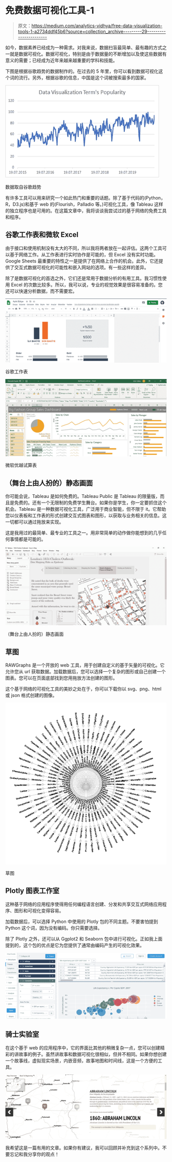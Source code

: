 # 免费数据可视化工具-1

> 原文：<https://medium.com/analytics-vidhya/free-data-visualization-tools-1-a2734ddf45b6?source=collection_archive---------29----------------------->

如今，数据素养已经成为一种需求。对我来说，数据扫盲最简单、最有趣的方式之一就是数据可视化。数据可视化，特别是由于数据量的不断增加以及使这些数据有意义的需要；已经成为近年来越来越重要的学科和技能。

下图是根据谷歌趋势的数据制作的。在过去的 5 年里，你可以看到数据可视化这个词的流行。另外，根据谷歌的信息，中国是这个词被搜索最多的国家。

![](img/ef68ae0907091e77fccc817636324787.png)

数据取自谷歌趋势

有许多工具可以用来研究一个如此热门和重要的话题。除了基于代码的(Python，R，D3.js)和基于 web 的(Flourish，Palladio 等。)可视化工具，像 Tableau 这样的独立程序也是可用的。在这篇文章中，我将谈谈我尝试过的基于网络的免费工具和程序。

## **谷歌工作表和微软 Excel**

由于接口和使用机制没有太大的不同，所以我将两者放在一起评估。这两个工具可以基于网络工作。从工作表进行实时协作是可能的，但 Excel 没有实时功能。Google Sheets 最重要的特性之一是提供了在网络上合作的机会。此外，它还提供了交互式数据可视化的可能性和嵌入网站的选项。有一些这样的差异。

除了是数据可视化的首选之外，它们还是常用于数据分析的有用工具。我习惯性使用 Excel 的次数比较多。所以，我可以说，专业的视觉效果是很容易准备的。您还可以快速分析数据，而不需要宏。

![](img/72b1029152c1507d538819490f38d6b9.png)

谷歌工作表

![](img/fb3512b318380a5a4ff135ba676b58f4.png)

微软优越试算表

## （舞台上由人扮的）静态画面

你可能会说，Tableau 是如何免费的。Tableau Public 是 Tableau 的限量版，而且是免费的。还有一个无限制的免费学生舞台。如果你是学生，你一定要抓住这个机会。Tableau 是一种数据可视化工具，广泛用于商业智能，但不限于 it。它帮助您以仪表板和工作表的形式创建交互式图表和图形，以获取与业务相关的信息。这一切都可以通过拖放来实现。

这是我用过的最简单、最专业的工具之一。用非常简单的动作做你能想到的几乎任何事情都是可能的。

![](img/9093340e321cf0d29d91e9e1579c6f81.png)

（舞台上由人扮的）静态画面

## 草图

RAWGraphs 是一个开放的 web 工具，用于创建自定义的基于矢量的可视化。它允许您从 url 获取数据。加载数据后，您可以选择一个复杂的图形或自己创建一个图表。您可以在页面底部找到您用拖放方法创建的图形。

这个基于网络的可视化工具的美妙之处在于，你可以下载你以 svg、png、html 或 json 格式创建的图像。

![](img/9491df51ed7600c9d0d2dde532f5e8b0.png)

草图

## Plotly 图表工作室

这种基于网络的应用程序使得用任何编程语言创建、分发和共享交互式网络应用程序、图形和可视化变得容易。

加载数据后，可以选择 Python 中使用的 Plotly 包的不同主题。不要害怕提到 Python 这个词，因为没有编码。你只需要选择。

除了 Plotly 之外，还可以从 Ggplot2 和 Seaborn 包中进行可视化。正如我上面提到的，这个包的优点是它为您提供了通常由编码产生的可视化效果。

![](img/fdd2481310705c3766ee7625ed0f41cc.png)

## 骑士实验室

在这个基于 web 的应用程序中，它的界面比其他的稍微复杂一点，您可以创建精彩的讲故事的例子。虽然讲故事和数据可视化很相似，但并不相同。如果你想创建一个故事线，虚拟现实场景，内嵌音频，故事地图和时间线，这是一个方便的工具。

![](img/4824752c01d68c63321924e5ad6451ea.png)

我希望这是一篇有用的文章。如果你有建议，我可以回顾并补充到这个系列中。不要忘记和我分享你的观点！
